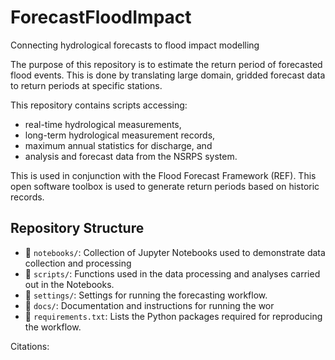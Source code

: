 # ForecastFloodImpact

Connecting hydrological forecasts to flood impact modelling

The purpose of this repository is to estimate the return period of forecasted flood events. This is done by translating large domain, gridded forecast data to return periods at specific stations.

This repository contains scripts accessing:
- real-time hydrological measurements,
- long-term hydrological measurement records,
- maximum annual statistics for discharge, and
- analysis and forecast data from the NSRPS system.

This is used in conjunction with the Flood Forecast Framework (REF). This open software toolbox is used to generate return periods based on historic records.


## Repository Structure

- 📂 `notebooks/`: Collection of Jupyter Notebooks used to demonstrate data collection and processing
- 📂 `scripts/`: Functions used in the data processing and analyses carried out in the Notebooks.
- 📂 `settings/`: Settings for running the forecasting workflow.
- 📂 `docs/`: Documentation and instructions for running the wor
- 📄 `requirements.txt`: Lists the Python packages required for reproducing the workflow.


Citations:
